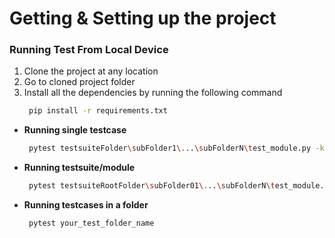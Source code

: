 # Getting & Setting up the project

### Running Test From Local Device
1. Clone the project at any location
2. Go to cloned project folder
3. Install all the dependencies by running the following command
      ```bash
       pip install -r requirements.txt
      ```

- **Running single testcase**

     ```bash
      pytest testsuiteFolder\subFolder1\...\subFolderN\test_module.py -k test_method_name
     ```

- **Running testsuite/module**

     ```bash
      pytest testsuiteRootFolder\subFolder01\...\subFolderN\test_module.py
     ```

- **Running testcases in a folder**

     ```bash
      pytest your_test_folder_name
     ```